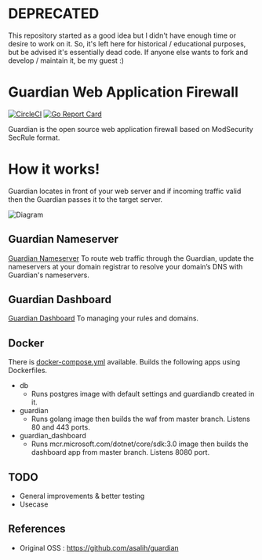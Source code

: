 # DEPRECATED
This repository started as a good idea but I didn't have enough time or desire to work on it. So, it's left here for historical / educational purposes, but be advised it's essentially dead code. If anyone else wants to fork and develop / maintain it, be my guest :)

# Guardian Web Application Firewall
[![CircleCI](https://circleci.com/gh/asalih/guardian.svg?style=shield)](https://circleci.com/gh/asalih/guardian)
[![Go Report Card](https://goreportcard.com/badge/github.com/asalih/guardian)](https://goreportcard.com/report/github.com/asalih/guardian)

Guardian is the open source web application firewall based on ModSecurity SecRule format.

# How it works!
Guardian locates in front of your web server and if incoming traffic valid then the Guardian passes it to the target server.

![Diagram](images/guardian.png)

## Guardian Nameserver
[Guardian Nameserver](https://github.com/asalih/guardian_ns) To route web traffic through the Guardian, update the nameservers at your domain registrar to resolve your domain’s DNS with Guardian's nameservers.

## Guardian Dashboard
[Guardian Dashboard](https://github.com/asalih/GuardianUI) To managing your rules and domains.

## Docker
There is [docker-compose.yml](docker-compose.yml) available. Builds the following apps using Dockerfiles.
-   db
    - Runs postgres image with default settings and guardiandb created in it.
-   guardian
    - Runs golang image then builds the waf from master branch. Listens 80 and 443 ports.
-   guardian_dashboard
    - Runs mcr.microsoft.com/dotnet/core/sdk:3.0 image then builds the dashboard app from master branch. Listens 8080 port.

## TODO
-   General improvements & better testing
-   Usecase

## References

- Original OSS : https://github.com/asalih/guardian
